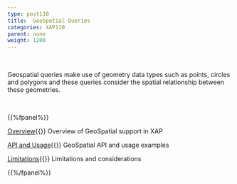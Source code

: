 ```yaml
---
type: post110
title:  GeoSpatial Queries
categories: XAP110
parent: none
weight: 1200
---
```


<br>

Geospatial queries make use of geometry data types such as points, circles and polygons and these queries consider the spatial relationship between these geometries.

<br>

{{%fpanel%}}

[Overview](./geospatial-overview.html){{<wbr>}}
Overview of GeoSpatial support in XAP

[API and Usage](./geospatial-api.html){{<wbr>}}
GeoSpatial API and usage examples

[Limitations](./geospatial-limitations.html){{<wbr>}}
Limitations and considerations

{{%/fpanel%}}
